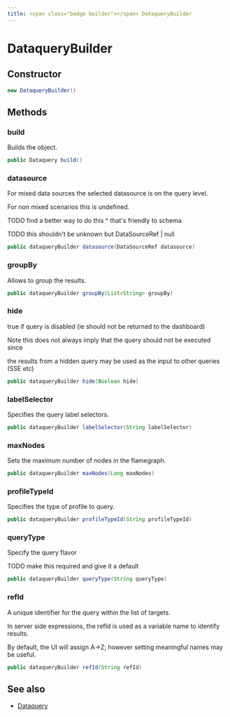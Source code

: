 ```yaml
---
title: <span class="badge builder"></span> DataqueryBuilder
---
```

# <span class="badge builder"></span> DataqueryBuilder

## Constructor

```java
new DataqueryBuilder()
```
## Methods

### <span class="badge object-method"></span> build

Builds the object.

```java
public Dataquery build()
```

### <span class="badge object-method"></span> datasource

For mixed data sources the selected datasource is on the query level.

For non mixed scenarios this is undefined.

TODO find a better way to do this ^ that's friendly to schema

TODO this shouldn't be unknown but DataSourceRef | null

```java
public dataqueryBuilder datasource(DataSourceRef datasource)
```

### <span class="badge object-method"></span> groupBy

Allows to group the results.

```java
public dataqueryBuilder groupBy(List<String> groupBy)
```

### <span class="badge object-method"></span> hide

true if query is disabled (ie should not be returned to the dashboard)

Note this does not always imply that the query should not be executed since

the results from a hidden query may be used as the input to other queries (SSE etc)

```java
public dataqueryBuilder hide(Boolean hide)
```

### <span class="badge object-method"></span> labelSelector

Specifies the query label selectors.

```java
public dataqueryBuilder labelSelector(String labelSelector)
```

### <span class="badge object-method"></span> maxNodes

Sets the maximum number of nodes in the flamegraph.

```java
public dataqueryBuilder maxNodes(Long maxNodes)
```

### <span class="badge object-method"></span> profileTypeId

Specifies the type of profile to query.

```java
public dataqueryBuilder profileTypeId(String profileTypeId)
```

### <span class="badge object-method"></span> queryType

Specify the query flavor

TODO make this required and give it a default

```java
public dataqueryBuilder queryType(String queryType)
```

### <span class="badge object-method"></span> refId

A unique identifier for the query within the list of targets.

In server side expressions, the refId is used as a variable name to identify results.

By default, the UI will assign A->Z; however setting meaningful names may be useful.

```java
public dataqueryBuilder refId(String refId)
```

## See also

 * <span class="badge object-type-class"></span> [Dataquery](./object-Dataquery.md)
